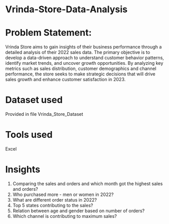 # Vrinda-Store-Data-Analysis
# Problem Statement:
Vrinda Store aims to gain insights of their business performance through a detailed analysis of their 2022 sales data. The primary objective is to develop a data-driven approach to understand customer behavior patterns, identify market trends, and uncover growth opportunities. By analyzing key metrics such as sales distribution, customer demographics and channel performance, the store seeks to make strategic decisions that will drive sales growth and enhance customer satisfaction in 2023.

# Dataset used
Provided in file Vrinda_Store_Dataset

# Tools used 
Excel

# Insights 
1. Comparing the sales and orders and which month got the highest sales and orders?
2. Who purchased more - men or women in 2022?
3. What are different order status in 2022?
4. Top 5 states contributing to the sales?
5. Relation between age and gender based on number of orders?
6. Which channel is contributing to maximum sales?
